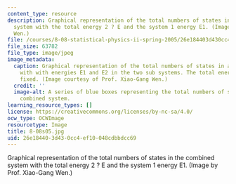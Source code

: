 ```yaml
---
content_type: resource
description: Graphical representation of the total numbers of states in the combined
  system with the total energy 2 ? E and the system 1 energy E1. (Image by Prof. Xiao-Gang
  Wen.)
file: /courses/8-08-statistical-physics-ii-spring-2005/26e184403d430cc4ef10048cdbbdcc69_8-08s05.jpg
file_size: 63782
file_type: image/jpeg
image_metadata:
  caption: Graphical representation of the total numbers of states in a combined system
    with with energies E1 and E2 in the two sub systems. The total energy E1+E2 is
    fixed. (Image courtesy of Prof. Xiao-Gang Wen.)
  credit: ''
  image-alt: A series of blue boxes representing the total numbers of states in a
    combined system.
learning_resource_types: []
license: https://creativecommons.org/licenses/by-nc-sa/4.0/
ocw_type: OCWImage
resourcetype: Image
title: 8-08s05.jpg
uid: 26e18440-3d43-0cc4-ef10-048cdbbdcc69
---
```

Graphical representation of the total numbers of states in the combined system with the total energy 2 ? E and the system 1 energy E1. (Image by Prof. Xiao-Gang Wen.)